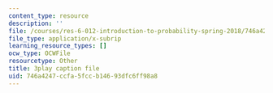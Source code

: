 ```yaml
---
content_type: resource
description: ''
file: /courses/res-6-012-introduction-to-probability-spring-2018/746a4247ccfa5fccb14693dfc6ff98a8_BW_EHmZf2pM.vtt
file_type: application/x-subrip
learning_resource_types: []
ocw_type: OCWFile
resourcetype: Other
title: 3play caption file
uid: 746a4247-ccfa-5fcc-b146-93dfc6ff98a8
---
```

